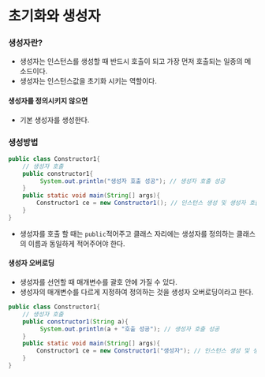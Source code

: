 # 초기화와 생성자
### 생성자란?
+ 생성자는 인스턴스를 생성할 때 반드시 호출이 되고 가장 먼저 호출되는 일종의 메소드이다. 
+ 생성자는 인스턴스값을 초기화 시키는 역할이다.
#### 생성자를 정의시키지 않으면
+ 기본 생성자를 생성한다.
### 생성방법
```java
public class Constructor1{
    // 생성자 호출
    public constructor1{
         System.out.println("생성자 호출 성공"); // 생성자 호출 성공
    }
    public static void main(String[] args){
        Constructor1 ce = new Constructor1(); // 인스턴스 생성 및 생성자 호출
    }   
}
```
+ 생성자를 호출 할 때는 `public`적어주고 클래스 자리에는 생성자를 정의하는 클래스의 이름과 동일하게 적어주어야 한다.
#### 생성자 오버로딩
+ 생성자를 선언할 때 매개변수를 괄호 안에 가질 수 있다.
+  생성자의 매개변수를 다르게 지정하여 정의하는 것을 생성자 오버로딩이라고 한다.
```java
public class Constructor1{
    // 생성자 호출
    public constructor1(String a){
         System.out.println(a + "호출 성공"); // 생성자 호출 성공
    }
    public static void main(String[] args){
        Constructor1 ce = new Constructor1("생성자"); // 인스턴스 생성 및 생성자 호출
    }
}
```